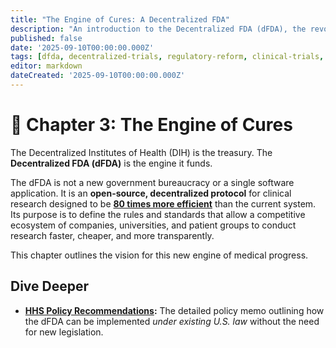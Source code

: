 ```yaml
---
title: "The Engine of Cures: A Decentralized FDA"
description: "An introduction to the Decentralized FDA (dFDA), the revolutionary, 80X more efficient research protocol the DIH will build to accelerate medical progress."
published: false
date: '2025-09-10T00:00:00.000Z'
tags: [dfda, decentralized-trials, regulatory-reform, clinical-trials, fda, innovation, protocol]
editor: markdown
dateCreated: '2025-09-10T00:00:00.000Z'
---
```


# 📖 Chapter 3: The Engine of Cures

The Decentralized Institutes of Health (DIH) is the treasury. The **Decentralized FDA (dFDA)** is the engine it funds.

The dFDA is not a new government bureaucracy or a single software application. It is an **open-source, decentralized protocol** for clinical research designed to be **[80 times more efficient](./reference/recovery-trial.md)** than the current system. Its purpose is to define the rules and standards that allow a competitive ecosystem of companies, universities, and patient groups to conduct research faster, cheaper, and more transparently.

This chapter outlines the vision for this new engine of medical progress.

## Dive Deeper

-   **[HHS Policy Recommendations](./legal/hhs-policy-recommendations.md):** The detailed policy memo outlining how the dFDA can be implemented *under existing U.S. law* without the need for new legislation.
